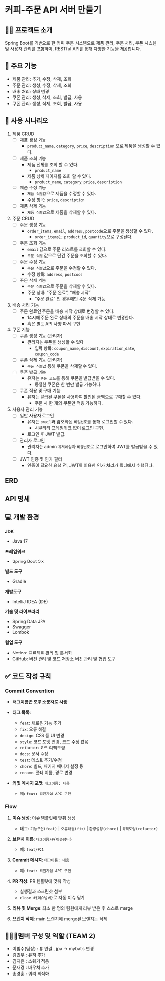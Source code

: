 #  커피-주문 API 서버 만들기

## 👨‍🏫 프로젝트 소개

Spring Boot를 기반으로 한 커피 주문 시스템으로 제품 관리, 주문 처리, 쿠폰 시스템 및 사용자 관리를 포함하며, RESTful API를 통해 다양한 기능을 제공합니다.

## 📌 주요 기능

- 제품 관리: 추가, 수정, 삭제, 조회
- 주문 관리: 생성, 수정, 삭제, 조회
- 배송 처리: 상태 변경
- 쿠폰 관리: 생성, 삭제, 조회, 발급, 사용
- 쿠폰 관리: 생성, 삭제, 조회, 발급, 사용


## 📝 사용 시나리오

1. 제품 CRUD
    - [ ] 제품 생성 기능
        - `product_name`, `category`, `price`, `description` 으로 제품을 생성할 수 있다.
    - [ ] 제품 조회 기능
        - 제품 전체를 조회 할 수 있다.
            - `product_name`
        - 제품 상세 페이지를 조회 할 수 있다.
            - `product_name`, `category`, `price`, `description`
    - [ ] 제품 수정 기능
        - `제품 식별값`으로 제품을 수정할 수 있다.
        - 수정 항목: `price`, `description`
    - [ ] 제품 삭제 기능
        - `제품 식별값`으로 제품을 삭제할 수 있다.

2. 주문 CRUD
    - [ ] 주문 생성 기능
        - `order_items`, `email`, `address`, `postcode`으로 주문을 생성할 수 있다.
            - `order_items`는 `product_id`, `quantity`으로 구성된다.
    - [ ] 주문 조회 기능
        - `email` 값으로 주문 리스트를 조회할 수 있다.
        - `주문 식별` 값으로 단건 주문을 조회할 수 있다.
    - [ ] 주문 수정 기능
        - `주문 식별값`으로 주문을 수정할 수 있다.
        - 수정 항목: `address`, `postcode`
    - [ ] 주문 삭제 기능
        - `주문 식별값`으로 주문을 삭제할 수 있다.
        - 주문 상태: “주문 완료”, “배송 시작”
            - “주문 완료” 인 경우에만 주문 삭제 가능

3. 배송 처리 기능
    - [ ] 주문 완료인 주문을 배송 시작 상태로 변경할 수 있다.
        - 14시에 주문 완료 상태의 주문을 배송 시작 상태로 변경한다.
        - 혹은 별도 API 사양 파서 구현

4. 쿠폰 기능
    - [ ] 쿠폰 생성 기능 (관리자)
        - 관리자는 쿠폰을 생성할 수 있다
            - 입력 항목: `coupon_name`, `discount`, `expiration_date`, `coupon_code`
    - [ ] 쿠폰 삭제 기능 (관리자)
        - `쿠폰 식별값` 통해 쿠폰을 삭제할 수 있다.
    - [ ] 쿠폰 발급 기능
        - 유저는 `쿠폰 코드`를 통해 쿠폰을 발급받을 수 있다.
            - 동일한 쿠폰은 한 번만 발급 가능하다.
    - [ ] 쿠폰 적용 및 구매 기능
        - 유저는 발급된 쿠폰을 사용하여 할인된 금액으로 구매할 수 있다.
            - 주문 시 한 개의 쿠폰만 적용 가능하다.

5. 사용자 관리 기능
    - [ ] 일반 사용자 로그인
        - 유저는 `email`과 암호화된 `비밀번호`를 통해 로그인할 수 있다.
            - 시큐리티 프레임워크 없이 로그인 구현.
        - 로그인 후 JWT 발급.
    - [ ] 관리자 로그인
        - 관리자는 admin `유저네임`과 `비밀번호`로 로그인하여 JWT를 발급받을 수 있다.
    - [ ] JWT 인증 및 인가 필터
        - 인증이 필요한 요청 전, JWT를 이용한 인가 처리가 필터에서 수행된다.

## ERD

## API 명세

## 💻 개발 환경

**JDK**
- Java 17

**프레임워크**
- Spring Boot 3.x

**빌드 도구**
- Gradle

**개발도구**
- IntelliJ IDEA (IDE)

**기술 및 라이브러리**
- Spring Data JPA
- Swagger
- Lombok

**협업 도구**
- Notion: 프로젝트 관리 및 문서화
- GitHub: 버전 관리 및 코드 저장소
  버전 관리 및 협업 도구

## ✅ 코드 작성 규칙


### Commit Convention

- **태그이름은 모두 소문자로 사용**

- **태그 목록**:
    - `feat`: 새로운 기능 추가
    - `fix`: 오류 해결
    - `design`: CSS 등 UI 변경
    - `style`: 코드 포맷 변경, 코드 수정 없음
    - `refactor`: 코드 리팩토링
    - `docs`: 문서 수정
    - `test`: 테스트 추가/수정
    - `chore`: 빌드, 패키지 매니저 설정 등
    - `rename`: 폴더 이름, 경로 변경

- **커밋 메시지 포맷**: `태그이름: 내용`
    - 예: `feat: 회원가입 API 구현`

### Flow

1. **이슈 생성**: 이슈 템플릿에 맞춰 생성
    - 태그: `기능구현(feat)` | `오류해결(fix)` | `환경설정(chore)` | `리팩토링(refactor)`

2. **브랜치 이름**: `태그이름/#{이슈넘버}`
    - 예: `feat/#21`

3. **Commit 메시지**: `태그이름: 내용`
    - 예: `feat: 회원가입 API 구현`

4. **PR 작성**: PR 템플릿에 맞춰 작성
    - 실행결과 스크린샷 첨부
    - `close #{이슈넘버}`로 자동 이슈 닫기

5. **리뷰 및 Merge**: 최소 한 명의 팀원에게 리뷰 받은 후 스스로 merge
6. **브랜치 삭제**: main 브랜치에 merge된 브랜치는 삭제



## 🧑‍🤝‍🧑멤버 구성 및 역할 (TEAM 2)

- 이범수(팀장) : 뷰 연결 , jpa -> mybatis 변경
- 김민우 : 유저 추가
- 김지은 : 스웨거 적용
- 문재경 : 바우처 추가
- 송경훈 : 쿼리 최적화


